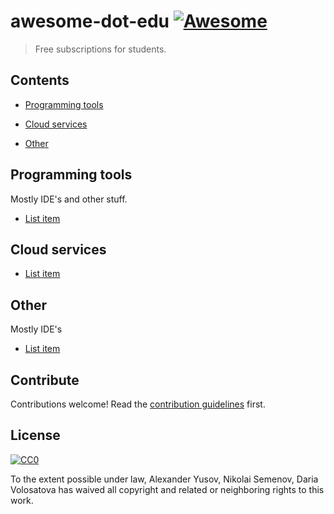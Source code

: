 # awesome-dot-edu [![Awesome](https://awesome.re/badge.svg)](https://awesome.re)

> Free subscriptions for students.


## Contents

- [Programming tools](#programmingtools)

- [Cloud services](#cloudservices)

- [Other](#other)


## Programming tools

Mostly IDE's and other stuff.

- [List item](http://example.com)


## Cloud services

- [List item](http://example.com)


## Other

Mostly IDE's

- [List item](http://example.com)


## Contribute

Contributions welcome! Read the [contribution guidelines](contributing.md) first.


## License

[![CC0](https://mirrors.creativecommons.org/presskit/buttons/88x31/svg/cc-zero.svg)](https://creativecommons.org/publicdomain/zero/1.0)

To the extent possible under law, Alexander Yusov, Nikolai Semenov, Daria Volosatova has waived all copyright and
related or neighboring rights to this work.
